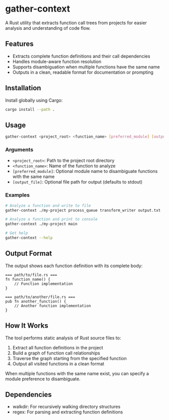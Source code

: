 # gather-context

A Rust utility that extracts function call trees from projects for easier analysis and understanding of code flow.

## Features
- Extracts complete function definitions and their call dependencies
- Handles module-aware function resolution
- Supports disambiguation when multiple functions have the same name
- Outputs in a clean, readable format for documentation or prompting

## Installation

Install globally using Cargo:
```bash
cargo install --path .
```

## Usage

```bash
gather-context <project_root> <function_name> [preferred_module] [output_file]
```

### Arguments
- `<project_root>`: Path to the project root directory
- `<function_name>`: Name of the function to analyze
- `[preferred_module]`: Optional module name to disambiguate functions with the same name
- `[output_file]`: Optional file path for output (defaults to stdout)

### Examples

```bash
# Analyze a function and write to file
gather-context ./my-project process_queue transform_writer output.txt

# Analyze a function and print to console
gather-context ./my-project main

# Get help
gather-context --help
```

## Output Format

The output shows each function definition with its complete body:

```
=== path/to/file.rs ===
fn function_name() {
    // Function implementation
}

=== path/to/another/file.rs ===
pub fn another_function() {
    // Another function implementation
}
```

## How It Works

The tool performs static analysis of Rust source files to:

1. Extract all function definitions in the project
2. Build a graph of function call relationships
3. Traverse the graph starting from the specified function
4. Output all visited functions in a clean format

When multiple functions with the same name exist, you can specify a module preference to disambiguate.

## Dependencies

- walkdir: For recursively walking directory structures
- regex: For parsing and extracting function definitions
